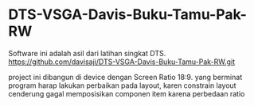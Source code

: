 # DTS-VSGA-Davis-Buku-Tamu-Pak-RW
Software ini adalah asil dari latihan singkat DTS.
https://github.com/davisaji/DTS-VSGA-Davis-Buku-Tamu-Pak-RW.git

project ini dibangun di device dengan Screen Ratio 18:9.
yang berminat program harap lakukan perbaikan pada layout, karen constrain layout cenderung gagal memposisikan componen item karena perbedaan ratio
